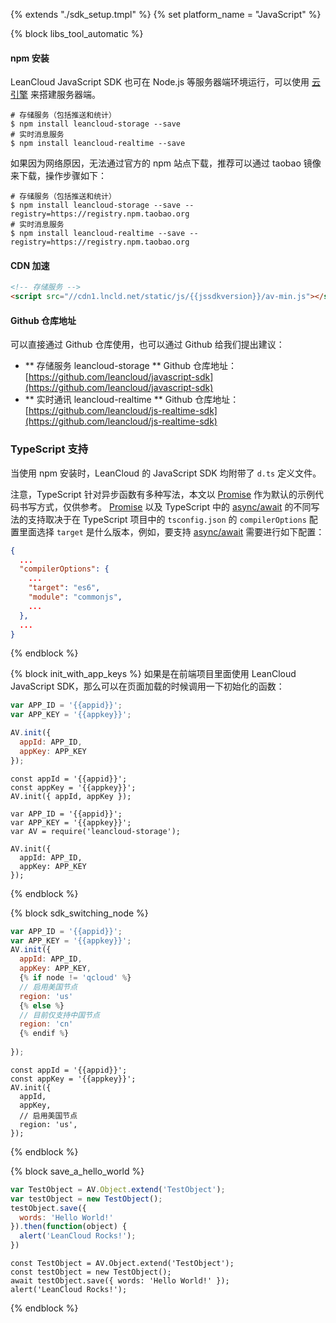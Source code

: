{% extends "./sdk_setup.tmpl" %}
{% set platform_name = "JavaScript" %}

{% block libs_tool_automatic %}

#### npm 安装

LeanCloud JavaScript SDK 也可在 Node.js 等服务器端环境运行，可以使用 [云引擎](leanengine_overview.html) 来搭建服务器端。

```
# 存储服务（包括推送和统计）
$ npm install leancloud-storage --save
# 实时消息服务
$ npm install leancloud-realtime --save
```

如果因为网络原因，无法通过官方的 npm 站点下载，推荐可以通过 taobao 镜像来下载，操作步骤如下：

```
# 存储服务（包括推送和统计）
$ npm install leancloud-storage --save --registry=https://registry.npm.taobao.org
# 实时消息服务
$ npm install leancloud-realtime --save --registry=https://registry.npm.taobao.org
```

#### CDN 加速

```html
<!-- 存储服务 -->
<script src="//cdn1.lncld.net/static/js/{{jssdkversion}}/av-min.js"></script>
```

#### Github 仓库地址

可以直接通过 Github 仓库使用，也可以通过 Github 给我们提出建议：

- ** 存储服务 leancloud-storage ** Github 仓库地址：[https://github.com/leancloud/javascript-sdk](https://github.com/leancloud/javascript-sdk)
- ** 实时通讯 leancloud-realtime ** Github 仓库地址：[https://github.com/leancloud/js-realtime-sdk](https://github.com/leancloud/js-realtime-sdk)

### TypeScript 支持

当使用 npm 安装时，LeanCloud 的 JavaScript SDK 均附带了 `d.ts` 定义文件。

注意，TypeScript 针对异步函数有多种写法，本文以 [Promise](#Promise) 作为默认的示例代码书写方式，仅供参考。
[Promise](#Promise) 以及 TypeScript 中的 [async/await](https://blogs.msdn.microsoft.com/typescript/2015/11/03/what-about-asyncawait/) 的不同写法的支持取决于在 TypeScript 项目中的 `tsconfig.json` 的 `compilerOptions` 配置里面选择 `target` 是什么版本，例如，要支持 [async/await](https://blogs.msdn.microsoft.com/typescript/2015/11/03/what-about-asyncawait/) 需要进行如下配置：

```json
{
  ...
  "compilerOptions": {
    ...
    "target": "es6",
    "module": "commonjs",
    ...
  },
  ...
}
```

{% endblock %}

{% block init_with_app_keys %}
如果是在前端项目里面使用 LeanCloud JavaScript SDK，那么可以在页面加载的时候调用一下初始化的函数：

```javascript
var APP_ID = '{{appid}}';
var APP_KEY = '{{appkey}}';

AV.init({
  appId: APP_ID,
  appKey: APP_KEY
});
```
```es7
const appId = '{{appid}}';
const appKey = '{{appkey}}';
AV.init({ appId, appKey });
```
```nodejs
var APP_ID = '{{appid}}';
var APP_KEY = '{{appkey}}';
var AV = require('leancloud-storage');

AV.init({
  appId: APP_ID,
  appKey: APP_KEY
});
```
{% endblock %}

{% block sdk_switching_node %}
```javascript
var APP_ID = '{{appid}}';
var APP_KEY = '{{appkey}}';
AV.init({
  appId: APP_ID,
  appKey: APP_KEY,
  {% if node != 'qcloud' %}
  // 启用美国节点
  region: 'us'
  {% else %}
  // 目前仅支持中国节点
  region: 'cn'
  {% endif %}
  
});
```
```es7
const appId = '{{appid}}';
const appKey = '{{appkey}}';
AV.init({
  appId,
  appKey,
  // 启用美国节点
  region: 'us',
});
```
{% endblock %}


{% block save_a_hello_world %}
```javascript
var TestObject = AV.Object.extend('TestObject');
var testObject = new TestObject();
testObject.save({
  words: 'Hello World!'
}).then(function(object) {
  alert('LeanCloud Rocks!');
})
```
```es7
const TestObject = AV.Object.extend('TestObject');
const testObject = new TestObject();
await testObject.save({ words: 'Hello World!' });
alert('LeanCloud Rocks!');
```
{% endblock %}
